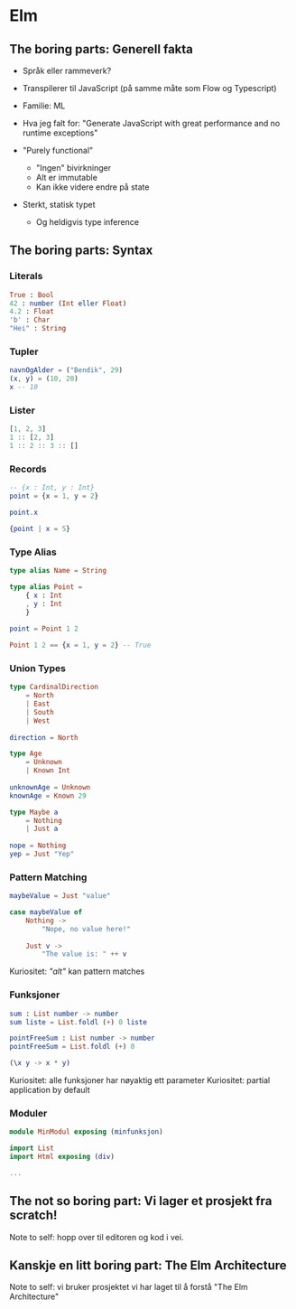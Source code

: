 # Elm

## The boring parts: Generell fakta

- Språk eller rammeverk?

- Transpilerer til JavaScript (på samme måte som Flow og Typescript)

- Familie: ML

- Hva jeg falt for: "Generate JavaScript with great performance and no runtime exceptions"

- "Purely functional"
  - "Ingen" bivirkninger
  - Alt er immutable
  - Kan ikke videre endre på state
  
- Sterkt, statisk typet
  - Og heldigvis type inference
  
  
## The boring parts: Syntax

### Literals

```Elm
True : Bool
42 : number (Int eller Float)
4.2 : Float
'b' : Char
"Hei" : String
```

### Tupler

```Elm
navnOgAlder = ("Bendik", 29)
(x, y) = (10, 20)
x -- 10
```

### Lister

```Elm
[1, 2, 3]
1 :: [2, 3]
1 :: 2 :: 3 :: []
```

### Records

```Elm
-- {x : Int, y : Int}
point = {x = 1, y = 2}

point.x

{point | x = 5}
```

### Type Alias

```Elm
type alias Name = String

type alias Point =
    { x : Int
    , y : Int
    }
    
point = Point 1 2

Point 1 2 == {x = 1, y = 2} -- True
```

### Union Types

```Elm
type CardinalDirection
    = North
    | East
    | South
    | West
    
direction = North

type Age
    = Unknown
    | Known Int
    
unknownAge = Unknown
knownAge = Known 29
```

```Elm
type Maybe a
    = Nothing
    | Just a
    
nope = Nothing
yep = Just "Yep"
```

### Pattern Matching

```Elm
maybeValue = Just "value"

case maybeValue of
    Nothing ->
        "Nope, no value here!"
        
    Just v ->
        "The value is: " ++ v
```

Kuriositet: _"alt"_ kan pattern matches

### Funksjoner

```Elm
sum : List number -> number
sum liste = List.foldl (+) 0 liste

pointFreeSum : List number -> number
pointFreeSum = List.foldl (+) 0

(\x y -> x * y)
```

Kuriositet: alle funksjoner har nøyaktig ett parameter
Kuriositet: partial application by default

### Moduler

```Elm
module MinModul exposing (minfunksjon)

import List
import Html exposing (div)

...
```

##  The not so boring part: Vi lager et prosjekt fra scratch!

Note to self: hopp over til editoren og kod i vei.

## Kanskje en litt boring part: The Elm Architecture

Note to self: vi bruker prosjektet vi har laget til å forstå "The Elm Architecture"
